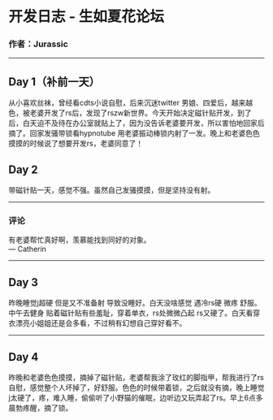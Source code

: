 # 开发日志 - 生如夏花论坛

### 作者：Jurassic

---

## Day 1（补前一天）
从小喜欢丝袜，曾经看cdts小说自慰，后来沉迷twitter 男娘、四爱后，越来越色，被老婆开发了rs后，发现了rszw新世界。今天开始决定磁针贴开发，到了后，白天迫不及待在办公室就贴上了，因为没告诉老婆要开发，所以害怕地回家后摘了。回家发骚带锁看hypnotube 用老婆振动棒锁内射了一发。晚上和老婆色色摸摸的时候说了想要开发rs，老婆同意了！

## Day 2
带磁针贴一天，感觉不强。虽然自己发骚摸摸，但是坚持没有射。

---

### 评论
有老婆帮忙真好啊，羡慕能找到同好的对象。  
— Catherin

---

## Day 3
昨晚睡觉j超硬 但是又不准备射 导致没睡好。白天没啥感觉 遇冷rs硬 微疼 舒服。中午去健身 贴着磁针贴有些羞耻，穿着单衣，rs处微微凸起 rs又硬了。白天看穿衣漂亮小姐姐还是会多看，不过稍有幻想自己穿好看不。

---

## Day 4
昨晚和老婆色色摸摸，摘掉了磁针贴，老婆帮我涂了玫红的脚指甲，帮我进行了rs自慰，感觉整个人坏掉了，好舒服。色色的时候带着锁，之后就没有摘，晚上睡觉j太硬了，疼，难入睡，偷偷听了小野猫的催眠，边听边又玩弄起了rs。早上6点多晨勃疼醒，摘了锁。